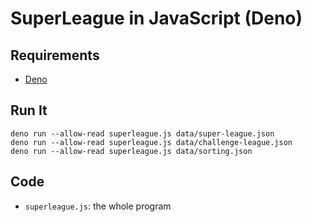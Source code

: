 # SuperLeague in JavaScript (Deno)

## Requirements

- [Deno](https://deno.land/)

## Run It

    deno run --allow-read superleague.js data/super-league.json
    deno run --allow-read superleague.js data/challenge-league.json
    deno run --allow-read superleague.js data/sorting.json

## Code

- `superleague.js`: the whole program

